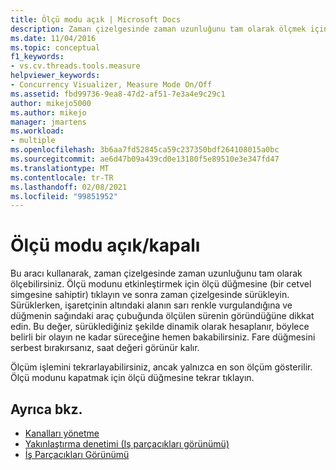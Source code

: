 ```yaml
---
title: Ölçü modu açık | Microsoft Docs
description: Zaman çizelgesinde zaman uzunluğunu tam olarak ölçmek için ölçü modu açık aracını nasıl kullanabileceğinizi öğrenin.
ms.date: 11/04/2016
ms.topic: conceptual
f1_keywords:
- vs.cv.threads.tools.measure
helpviewer_keywords:
- Concurrency Visualizer, Measure Mode On/Off
ms.assetid: fbd99736-9ea8-47d2-af51-7e3a4e9c29c1
author: mikejo5000
ms.author: mikejo
manager: jmartens
ms.workload:
- multiple
ms.openlocfilehash: 3b6aa7fd52845ca59c237350bdf264108015a0bc
ms.sourcegitcommit: ae6d47b09a439cd0e13180f5e89510e3e347fd47
ms.translationtype: MT
ms.contentlocale: tr-TR
ms.lasthandoff: 02/08/2021
ms.locfileid: "99851952"
---
```

# <a name="measure-mode-onoff"></a>Ölçü modu açık/kapalı
Bu aracı kullanarak, zaman çizelgesinde zaman uzunluğunu tam olarak ölçebilirsiniz. Ölçü modunu etkinleştirmek için ölçü düğmesine (bir cetvel simgesine sahiptir) tıklayın ve sonra zaman çizelgesinde sürükleyin. Sürüklerken, işaretçinin altındaki alanın sarı renkle vurgulandığına ve düğmenin sağındaki araç çubuğunda ölçülen sürenin göründüğüne dikkat edin. Bu değer, sürüklediğiniz şekilde dinamik olarak hesaplanır, böylece belirli bir olayın ne kadar süreceğine hemen bakabilirsiniz. Fare düğmesini serbest bırakırsanız, saat değeri görünür kalır.

 Ölçüm işlemini tekrarlayabilirsiniz, ancak yalnızca en son ölçüm gösterilir. Ölçü modunu kapatmak için ölçü düğmesine tekrar tıklayın.

## <a name="see-also"></a>Ayrıca bkz.
- [Kanalları yönetme](../profiling/manage-channels.md)
- [Yakınlaştırma denetimi (Iş parçacıkları görünümü)](../profiling/zoom-control-threads-view.md)
- [İş Parçacıkları Görünümü](../profiling/threads-view-parallel-performance.md)